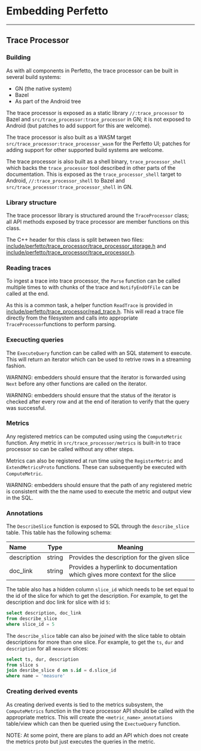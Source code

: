 # Embedding Perfetto

------

## Trace Processor

### Building

As with all components in Perfetto, the trace processor can be built in several build systems:

- GN (the native system)
- Bazel
- As part of the Android tree

The trace processor is exposed as a static library `//:trace_processor` to Bazel and `src/trace_processor:trace_processor` in GN; it is not exposed to Android (but patches to add support for this are welcome).

The trace processor is also built as a WASM target `src/trace_processor:trace_processor_wasm` for the Perfetto UI; patches for adding support for other supported build systems are welcome.

The trace processor is also built as a shell binary, `trace_processor_shell` which backs the `trace_processor` tool described in other parts of the documentation. This is exposed as the `trace_processor_shell` target to Android, `//:trace_processor_shell` to Bazel and `src/trace_processor:trace_processor_shell` in GN.

### Library structure

The trace processor library is structured around the `TraceProcessor` class; all API methods exposed by trace processor are member functions on this class.

The C++ header for this class is split between two files:  [include/perfetto/trace_processor/trace_processor_storage.h](/include/perfetto/trace_processor/trace_processor_storage.h) and [include/perfetto/trace_processor/trace_processor.h](/include/perfetto/trace_processor/trace_processor.h).

### Reading traces

To ingest a trace into trace processor, the `Parse` function can be called multiple times to with chunks of the trace and `NotifyEndOfFile` can be called at the end.

As this is a common task, a helper function `ReadTrace` is provided in [include/perfetto/trace_processor/read_trace.h](/include/perfetto/trace_processor/read_trace.h). This will read a trace file directly from the filesystem and calls into appropriate `TraceProcessor`functions to perform parsing.

### Execucting queries

The `ExecuteQuery` function can be called with an SQL statement to execute. This will return an iterator which can be used to retrive rows in a streaming fashion.

WARNING: embedders should ensure that the iterator is forwarded using `Next` before any other functions are called on the iterator.

WARNING: embedders should ensure that the status of the iterator is checked after every row and at the end of iteration to verify that the query was successful.

### Metrics

Any registered metrics can be computed using using the `ComputeMetric` function. Any metric in `src/trace_processor/metrics` is built-in to trace processor so can be called without any other steps.

Metrics can also be registered at run time using the `RegisterMetric` and `ExtendMetricsProto` functions. These can subsequently be executed with `ComputeMetric`.

WARNING: embedders should ensure that the path of any registered metric is consistent with the the name used to execute the metric and output view in the SQL.

### Annotations

The `DescribeSlice` function is exposed to SQL through the `describe_slice` table. This table has the following schema:

| Name        | Type   | Meaning                                                      |
| :---------- | ------ | ------------------------------------------------------------ |
| description | string | Provides the description for the given slice                 |
| doc_link    | string | Provides a hyperlink to documentation which gives more context for the slice |

The table also has a hidden column `slice_id` which needs to be set equal to the id of the slice for which to get the description. For example, to get the description and doc link for slice with id `5`:

```sql
select description, doc_link
from describe_slice
where slice_id = 5
```

The `describe_slice` table can also be _joined_ with the slice table to obtain descriptions for more than one slice. For example, to get the `ts`, `dur` and `description` for all `measure` slices:

```sql
select ts, dur, description
from slice s
join desribe_slice d on s.id = d.slice_id
where name = 'measure'
```

### Creating derived events

As creating derived events is tied to the metrics subsystem, the `ComputeMetrics` function in the trace processor API should be called with the appropriate metrics. This will create the `<metric_name>_annotations` table/view which can then be queried using the `ExectueQuery` function.

NOTE: At some point, there are plans to add an API which does not create the metrics proto but just executes the queries in the metric.


